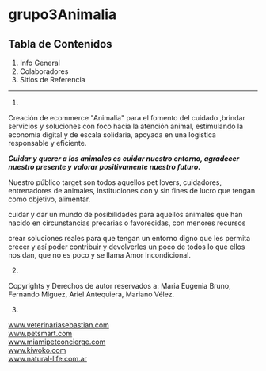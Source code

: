 # grupo3Animalia

## Tabla de Contenidos
1. Info General  
2. Colaboradores  
3. Sitios de Referencia  
  
---  
  
1.
Creación de ecommerce "Animalia" para el fomento del cuidado ,brindar servicios y soluciones
con foco hacia la atención animal, estimulando la economía digital y de escala solidaria,
apoyada en una logística responsable y eficiente.


***Cuidar y querer a los animales es cuidar nuestro entorno, agradecer nuestro presente y valorar positivamente
nuestro futuro.***


Nuestro público target son todos aquellos pet lovers, 
cuidadores, entrenadores de animales, instituciones con y sin fines de lucro 
que tengan como objetivo, alimentar. 

cuidar y dar un mundo de posibilidades 
para aquellos animales que han nacido en circunstancias precarias o favorecidas, 
con menores recursos

crear soluciones reales para que tengan un entorno digno 
que les permita crecer y así poder contribuir y devolverles un poco de todos 
lo que ellos nos dan, que no es poco y se llama Amor Incondicional.  
  
  
2.  
  
Copyrights y Derechos de autor reservados a:
Maria Eugenia Bruno, Fernando Miguez, Ariel Antequiera, Mariano Vélez.

  
3.
  
www.veterinariasebastian.com  
www.petsmart.com  
www.miamipetconcierge.com  
www.kiwoko.com  
www.natural-life.com.ar  
